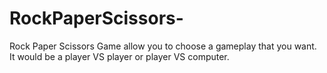 # RockPaperScissors-

Rock Paper Scissors Game allow you to choose a gameplay that you want. It would be a player VS player or player VS computer.
